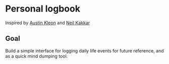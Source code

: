 # Personal logbook

Inspired by [Austin Kleon](https://austinkleon.com/2010/01/31/logbook/) and [Neil Kakkar](https://neilkakkar.com/things-I-learnt-from-a-senior-dev.html)

## Goal

Build a simple interface for logging daily life events for future reference, and as a quick mind dumping tool.